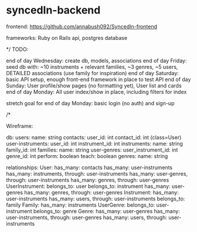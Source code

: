 # syncedIn-backend

frontend: https://github.com/annabush092/SyncedIn-frontend

frameworks: Ruby on Rails api, postgres database


*/
TODO:

end of day Wednesday: create db, models, associations
end of day Friday: seed db with:
  ~10 instruments + relevant families,
  ~3 genres,
  ~5 users,
  DETAILED associations (use family for inspiration)
end of day Saturday: basic API setup, enough front-end framework in place to test API
end of day Sunday: User profile/show pages (no formatting yet), User list and cards
end of day Monday: All user index/show in place, including filters for index

stretch goal for end of day Monday: basic login (no auth) and sign-up

/*

Wireframe:

  db:
    users:
      name: string
    contacts:
      user_id: int
      contact_id: int (class=User)
    user-instruments:
      user_id: int
      instrument_id: int
    instruments:
      name: string
      family_id: int
    families:
      name: string
    user-genres:
      user_instrument_id: int
      genre_id: int
      perform: boolean
      teach: boolean
    genres:
      name: string

  relationships:
    User:
      has_many: contacts
      has_many: user-instruments
      has_many: instruments, through: user-instruments
      has_many: user-genres, through: user-instruments
      has_many: genres, through: user-genres
    UserInstrument:
      belongs_to: user
      belongs_to: instrument
      has_many: user-genres
      has_many: genres, through: user-genres
    Instrument:
      has_many: user-instruments
      has_many: users, through: user-instruments
      belongs_to: family
    Family:
      has_many: instruments
    UserGenre:
      belongs_to: user-instrument
      belongs_to: genre
    Genre:
      has_many: user-genres
      has_many: user-instruments, through: user-genres
      has_many: users, through: user-instruments
